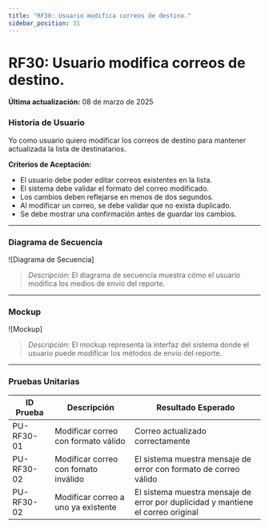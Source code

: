 ```yaml
---
title: "RF30: Usuario modifica correos de destino."  
sidebar_position: 31
---
```


# RF30: Usuario modifica correos de destino.

**Última actualización:** 08 de marzo de 2025

### Historia de Usuario

Yo como usuario quiero modificar los correos de destino para mantener actualizada la lista de destinatarios.

  **Criterios de Aceptación:**
  - El usuario debe poder editar correos existentes en la lista.
  - El sistema debe validar el formato del correo modificado.
  - Los cambios deben reflejarse en menos de dos segundos.
  - Al modificar un correo, se debe validar que no exista duplicado.
  - Se debe mostrar una confirmación antes de guardar los cambios.

---

### Diagrama de Secuencia

![Diagrama de Secuencia] 

> *Descripción*: El diagrama de secuencia muestra cómo el usuario modifica los medios de envío del reporte.
---

### Mockup

![Mockup]

> *Descripción*: El mockup representa la interfaz del sistema donde el usuario puede modificar los métodos de envío del reporte.

---

### Pruebas Unitarias 
| ID Prueba | Descripción | Resultado Esperado |
|-----------|-------------|--------------------|
|PU-RF30-01| Modificar correo con formato válido| Correo actualizado correctamente|
|PU-RF30-02| Modificar correo con fomato inválido| El sistema muestra mensaje de error con formato de correo válido|
|PU-RF30-02| Modificar correo a uno ya existente| El sistema muestra mensaje de error por duplicidad y mantiene el correo original|